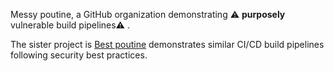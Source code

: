 Messy poutine, a GitHub organization demonstrating ⚠️ **purposely** vulnerable build pipelines⚠️ .

The sister project is [Best poutine](https://github.com/bestpoutine/) demonstrates similar CI/CD build pipelines following security best practices.
